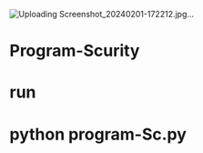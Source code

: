 
![Uploading Screenshot_20240201-172212.jpg…]()





# Program-Scurity


# run
# python program-Sc.py
